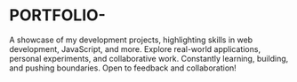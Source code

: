 # PORTFOLIO-
A showcase of my development projects, highlighting skills in web development, JavaScript, and more. Explore real-world applications, personal experiments, and collaborative work. Constantly learning, building, and pushing boundaries. Open to feedback and collaboration!
